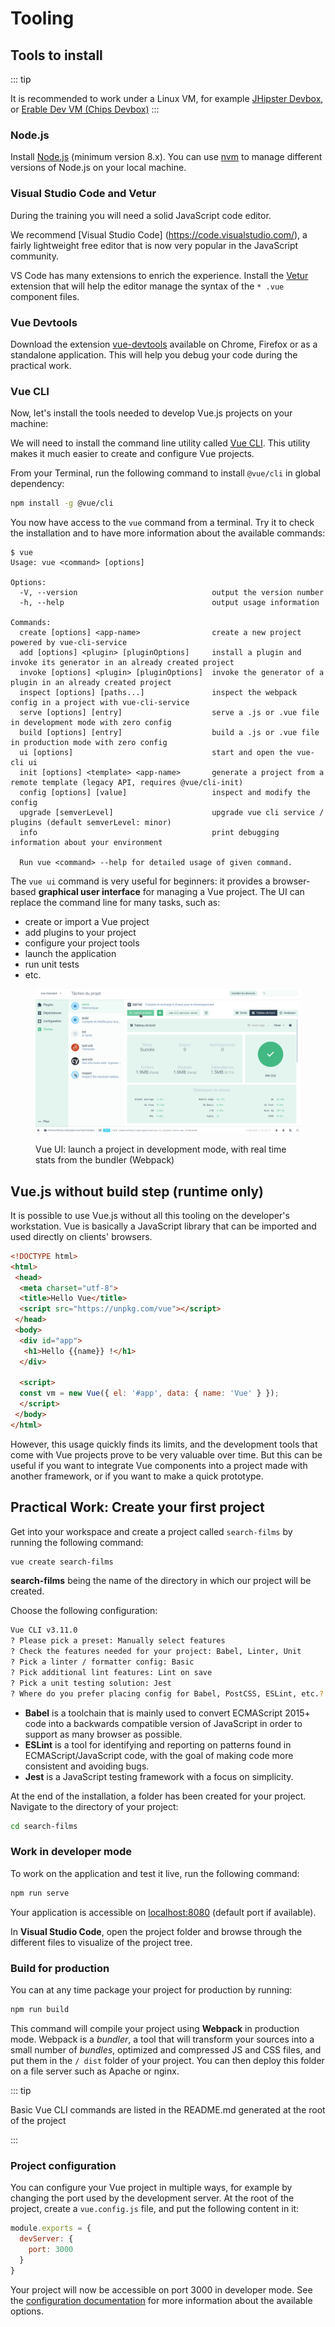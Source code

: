 # Tooling

## Tools to install

::: tip

It is recommended to work under a Linux VM, for example [JHipster Devbox](https://github.com/jhipster/jhipster-devbox), or [Erable Dev VM (Chips Devbox)](https://gitlab.kazan.priv.atos.fr/mts-erable-otvp/mts-erable-dev-vm)
:::

### Node.js

Install [Node.js](https://nodejs.org/) (minimum version 8.x). You can use [nvm](https://github.com/creationix/nvm) to manage different versions of Node.js on your local machine.

### Visual Studio Code and Vetur

During the training you will need a solid JavaScript code editor.

We recommend [Visual Studio Code] (https://code.visualstudio.com/), a fairly lightweight free editor that is now very popular in the JavaScript community.

VS Code has many extensions to enrich the experience. Install the [Vetur](https://marketplace.visualstudio.com/items?itemName=octref.vetur) extension that will help the editor manage the syntax of the `* .vue` component files.

### Vue Devtools

Download the extension [vue-devtools](https://github.com/vuejs/vue-devtools) available on Chrome, Firefox or as a standalone application. This will help you debug your code during the practical work.

### Vue CLI

Now, let's install the tools needed to develop Vue.js projects on your machine:

We will need to install the command line utility called [Vue CLI](https://cli.vuejs.org/). This utility makes it much easier to create and configure Vue projects.

From your Terminal, run the following command to install `@vue/cli` in global dependency:

```bash
npm install -g @vue/cli
```

You now have access to the `vue` command from a terminal. Try it to check the installation and to have more information about the available commands:

```
$ vue
Usage: vue <command> [options]

Options:
  -V, --version                              output the version number
  -h, --help                                 output usage information

Commands:
  create [options] <app-name>                create a new project powered by vue-cli-service
  add [options] <plugin> [pluginOptions]     install a plugin and invoke its generator in an already created project
  invoke [options] <plugin> [pluginOptions]  invoke the generator of a plugin in an already created project
  inspect [options] [paths...]               inspect the webpack config in a project with vue-cli-service
  serve [options] [entry]                    serve a .js or .vue file in development mode with zero config
  build [options] [entry]                    build a .js or .vue file in production mode with zero config
  ui [options]                               start and open the vue-cli ui
  init [options] <template> <app-name>       generate a project from a remote template (legacy API, requires @vue/cli-init)
  config [options] [value]                   inspect and modify the config
  upgrade [semverLevel]                      upgrade vue cli service / plugins (default semverLevel: minor)
  info                                       print debugging information about your environment

  Run vue <command> --help for detailed usage of given command.
```

The `vue ui` command is very useful for beginners: it provides a browser-based **graphical user interface** for managing a Vue project. The UI can replace the command line for many tasks, such as:

- create or import a Vue project
- add plugins to your project
- configure your project tools
- launch the application
- run unit tests
- etc.

<figure>

![Vue UI demonstration](../assets/vue-cli-3-serve.gif)

<figcaption>Vue UI: launch a project in development mode, with real time stats from the bundler (Webpack)</figcaption>
</figure>

## Vue.js without build step (runtime only)

It is possible to use Vue.js without all this tooling on the developer's workstation. Vue is basically a JavaScript library that can be imported and used directly on clients' browsers.

```html
<!DOCTYPE html>
<html>
 <head>
  <meta charset="utf-8">
  <title>Hello Vue</title>
  <script src="https://unpkg.com/vue"></script>
 </head>
 <body>
  <div id="app">
   <h1>Hello {{name}} !</h1>
  </div>

  <script>
  const vm = new Vue({ el: '#app', data: { name: 'Vue' } });
  </script>
 </body>
</html>
```

However, this usage quickly finds its limits, and the development tools that come with Vue projects prove to be very valuable over time. But this can be useful if you want to integrate Vue components into a project made with another framework, or if you want to make a quick prototype.

## Practical Work: Create your first project

Get into your workspace and create a project called `search-films` by running the following command:

```bash
vue create search-films
```

**search-films** being the name of the directory in which our project will be created.

Choose the following configuration:

```bash
Vue CLI v3.11.0
? Please pick a preset: Manually select features
? Check the features needed for your project: Babel, Linter, Unit
? Pick a linter / formatter config: Basic
? Pick additional lint features: Lint on save
? Pick a unit testing solution: Jest
? Where do you prefer placing config for Babel, PostCSS, ESLint, etc.? In dedicated config files
```

- **Babel** is a toolchain that is mainly used to convert ECMAScript 2015+ code into a backwards compatible version of JavaScript in order to support as many browser as possible.
- **ESLint** is a tool for identifying and reporting on patterns found in ECMAScript/JavaScript code, with the goal of making code more consistent and avoiding bugs.
- **Jest** is a JavaScript testing framework with a focus on simplicity.

At the end of the installation, a folder has been created for your project. Navigate to the directory of your project:

```bash
cd search-films
```

### Work in developer mode

To work on the application and test it live, run the following command:

```bash
npm run serve
```

Your application is accessible on [localhost:8080](http://localhost:8080/) (default port if available).

In **Visual Studio Code**, open the project folder and browse through the different files to visualize of the project tree.

### Build for production

You can at any time package your project for production by running:

```bash
npm run build
```

This command will compile your project using **Webpack** in production mode. Webpack is a *bundler*, a tool that will transform your sources into a small number of *bundles*, optimized and compressed JS and CSS files, and put them in the `/ dist` folder of your project. You can then deploy this folder on a file server such as Apache or nginx.

::: tip

Basic Vue CLI commands are listed in the README.md generated at the root of the project

:::

### Project configuration

You can configure your Vue project in multiple ways, for example by changing the port used by the development server. At the root of the project, create a `vue.config.js` file, and put the following content in it:

```js
module.exports = {
  devServer: {
    port: 3000
  }
}
```

Your project will now be accessible on port 3000 in developer mode. See the [configuration documentation](https://cli.vuejs.org/config/) for more information about the available options.